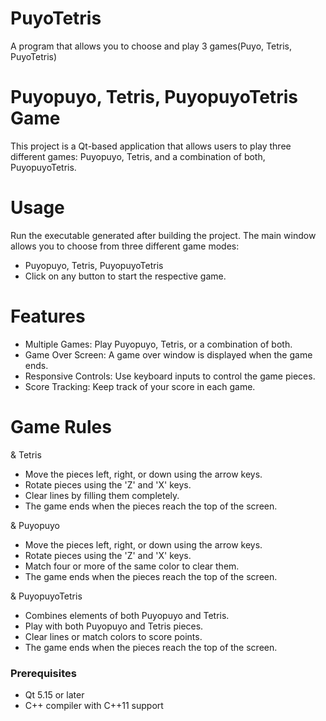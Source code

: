 # PuyoTetris
A program that allows you to choose and play 3 games(Puyo, Tetris, PuyoTetris)

# Puyopuyo, Tetris, PuyopuyoTetris Game

This project is a Qt-based application that allows users to play three different games: Puyopuyo, Tetris, and a combination of both, PuyopuyoTetris.

# Usage
Run the executable generated after building the project. The main window allows you to choose from three different game modes:

- Puyopuyo, Tetris, PuyopuyoTetris
- Click on any button to start the respective game.

# Features
- Multiple Games: Play Puyopuyo, Tetris, or a combination of both.
- Game Over Screen: A game over window is displayed when the game ends.
- Responsive Controls: Use keyboard inputs to control the game pieces.
- Score Tracking: Keep track of your score in each game.

# Game Rules

& Tetris
- Move the pieces left, right, or down using the arrow keys.
- Rotate pieces using the 'Z' and 'X' keys.
- Clear lines by filling them completely.
- The game ends when the pieces reach the top of the screen.

& Puyopuyo
- Move the pieces left, right, or down using the arrow keys.
- Rotate pieces using the 'Z' and 'X' keys.
- Match four or more of the same color to clear them.
- The game ends when the pieces reach the top of the screen.

& PuyopuyoTetris
- Combines elements of both Puyopuyo and Tetris.
- Play with both Puyopuyo and Tetris pieces.
- Clear lines or match colors to score points.
- The game ends when the pieces reach the top of the screen.

### Prerequisites
- Qt 5.15 or later
- C++ compiler with C++11 support

